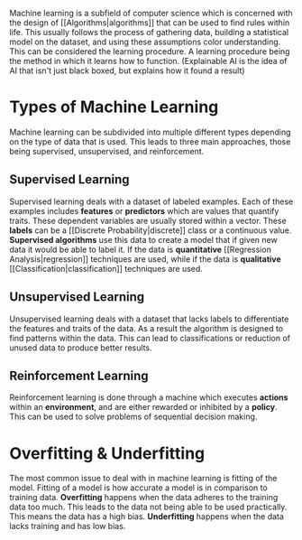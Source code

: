 Machine learning is a subfield of computer science which is concerned with the design of [[Algorithms|algorithms]] that can be used to find rules within life. This usually follows the process of gathering data, building a statistical model on the dataset, and using these assumptions color understanding. This can be considered the learning procedure. A learning procedure being the method in which it learns how to function. (Explainable AI is the idea of AI that isn't just black boxed, but explains how it found a result)

# Types of Machine Learning
Machine learning can be subdivided into multiple different types depending on the type of data that is used. This leads to three main approaches, those being supervised, unsupervised, and reinforcement.
## Supervised Learning
Supervised learning deals with a dataset of labeled examples. Each of these examples includes **features** or **predictors** which are values that quantify traits. These dependent variables are usually stored within a vector. These **labels** can be a [[Discrete Probability|discrete]] class or a continuous value. **Supervised algorithms** use this data to create a model that if given new data it would be able to label it. If the data is **quantitative** [[Regression Analysis|regression]] techniques are used, while if the data is **qualitative** [[Classification|classification]] techniques are used.

## Unsupervised Learning
Unsupervised learning deals with a dataset that lacks labels to differentiate the features and traits of the data. As a result the algorithm is designed to find patterns within the data. This can lead to classifications or reduction of unused data to produce better results.

## Reinforcement Learning
Reinforcement learning is done through a machine which executes **actions** within an **environment**, and are either rewarded or inhibited by a **policy**. This can be used to solve problems of sequential decision making.

# Overfitting & Underfitting
The most common issue to deal with in machine learning is fitting of the model. Fitting of a model is how accurate a model is in comparison to training data. **Overfitting** happens when the data adheres to the training data too much. This leads to the data not being able to be used practically. This means the data has a high bias. **Underfitting** happens when the data lacks training and has low bias.
